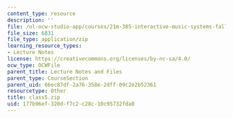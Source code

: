 ```yaml
---
content_type: resource
description: ''
file: /ol-ocw-studio-app/courses/21m-385-interactive-music-systems-fall-2016/177b96ef320df7c2c28c10c95732fda0_class5.zip
file_size: 6831
file_type: application/zip
learning_resource_types:
- Lecture Notes
license: https://creativecommons.org/licenses/by-nc-sa/4.0/
ocw_type: OCWFile
parent_title: Lecture Notes and Files
parent_type: CourseSection
parent_uid: 66ec87df-2a76-358e-2dff-09c2e2b52361
resourcetype: Other
title: class5.zip
uid: 177b96ef-320d-f7c2-c28c-10c95732fda0
---
```

